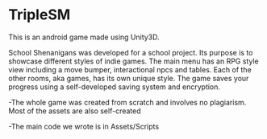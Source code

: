 # TripleSM
This is an android game made using Unity3D.  

School Shenanigans was developed for a school project. Its purpose is to showcase different styles of indie games. The main menu has an RPG style view including a move bumper, interactional npcs and tables. Each of the other rooms, aka games, has its own unique style. The game saves your progress using a self-developed saving system and encryption.  

-The whole game was created from scratch and involves no plagiarism. Most of the assets are also self-created  

-The main code we wrote is in Assets/Scripts
